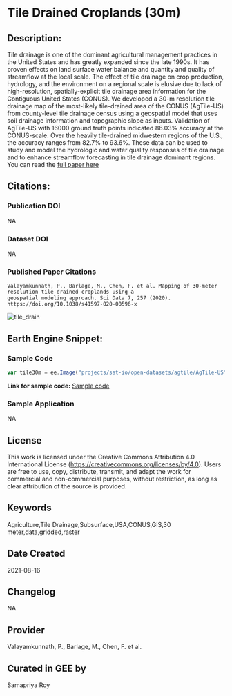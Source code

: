 
# Tile Drained Croplands (30m)

## Description:

Tile drainage is one of the dominant agricultural management practices in the United States and has greatly expanded since the late 1990s. It has proven effects on land surface water balance and quantity and quality of streamflow at the local scale. The effect of tile drainage on crop production, hydrology, and the environment on a regional scale is elusive due to lack of high-resolution, spatially-explicit tile drainage area information for the Contiguous United States (CONUS). We developed a 30-m resolution tile drainage map of the most-likely tile-drained area of the CONUS (AgTile-US) from county-level tile drainage census using a geospatial model that uses soil drainage information and topographic slope as inputs. Validation of AgTile-US with 16000 ground truth points indicated 86.03% accuracy at the CONUS-scale. Over the heavily tile-drained midwestern regions of the U.S., the accuracy ranges from 82.7% to 93.6%. These data can be used to study and model the hydrologic and water quality responses of tile drainage and to enhance streamflow forecasting in tile drainage dominant regions. You can read the [full paper here](https://www.nature.com/articles/s41597-020-00596-x)

## Citations:

### Publication DOI

NA

### Dataset DOI

NA

### Published Paper Citations

```
Valayamkunnath, P., Barlage, M., Chen, F. et al. Mapping of 30-meter resolution tile-drained croplands using a
geospatial modeling approach. Sci Data 7, 257 (2020). https://doi.org/10.1038/s41597-020-00596-x
```

![tile_drain](https://user-images.githubusercontent.com/6677629/129658746-654d908d-c6a8-4254-a9c6-33d75e436df6.gif)

## Earth Engine Snippet:

### Sample Code

```js
var tile30m = ee.Image("projects/sat-io/open-datasets/agtile/AgTile-US");
```
**Link for sample code:** [Sample code](https://code.earthengine.google.com/?scriptPath=users/sat-io/awesome-gee-catalog-examples:agriculture-vegetation-forestry/US-TILE-DRAINED-CROPLANDS)

### Sample Application

NA

## License

This work is licensed under the Creative Commons Attribution 4.0 International License (https://creativecommons.org/licenses/by/4.0). Users are free to use, copy, distribute, transmit, and adapt the work for commercial and non-commercial purposes, without restriction, as long as clear attribution of the source is provided.

## Keywords

Agriculture,Tile Drainage,Subsurface,USA,CONUS,GIS,30 meter,data,gridded,raster

## Date Created

2021-08-16

## Changelog

NA

## Provider

Valayamkunnath, P., Barlage, M., Chen, F. et al.

## Curated in GEE by
Samapriya Roy